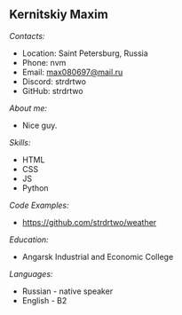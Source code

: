 Kernitskiy Maxim
---
*Contacts:*

- Location: Saint Petersburg, Russia
- Phone: nvm
- Email: max080697@mail.ru  
- Discord: strdrtwo
- GitHub: strdrtwo

*About me:*

- Nice guy.

*Skills:*

- HTML
- CSS
- JS
- Python

*Code Examples:*

- https://github.com/strdrtwo/weather

*Education:*

- Angarsk Industrial and Economic College

*Languages:*

- Russian - native speaker
- English - B2
